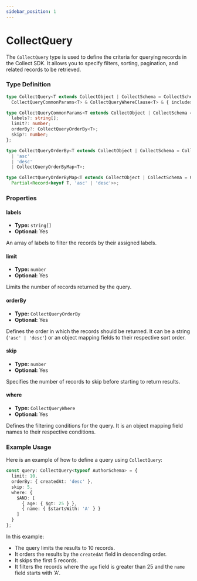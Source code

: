 ```yaml
---
sidebar_position: 1
---
```


# CollectQuery

The `CollectQuery` type is used to define the criteria for querying records in the Collect SDK. It allows you to specify filters, sorting, pagination, and related records to be retrieved.

### Type Definition
```typescript
type CollectQuery<T extends CollectObject | CollectSchema = CollectSchema> =
  CollectQueryCommonParams<T> & CollectQueryWhereClause<T> & { includes?: never };

type CollectQueryCommonParams<T extends CollectObject | CollectSchema = CollectSchema> = {
  labels?: string[];
  limit?: number;
  orderBy?: CollectQueryOrderBy<T>;
  skip?: number;
};

type CollectQueryOrderBy<T extends CollectObject | CollectSchema = CollectSchema> =
  | 'asc'
  | 'desc'
  | CollectQueryOrderByMap<T>;

type CollectQueryOrderByMap<T extends CollectObject | CollectSchema = CollectSchema> =
  Partial<Record<keyof T, 'asc' | 'desc'>>;
```

### Properties

#### labels

- **Type:** `string[]`
- **Optional:** Yes

An array of labels to filter the records by their assigned labels.

#### limit

- **Type:** `number`
- **Optional:** Yes

Limits the number of records returned by the query.

#### orderBy

- **Type:** `CollectQueryOrderBy`
- **Optional:** Yes

Defines the order in which the records should be returned. It can be a string (`'asc' | 'desc'`) or an object mapping fields to their respective sort order.

#### skip

- **Type:** `number`
- **Optional:** Yes

Specifies the number of records to skip before starting to return results.

#### where

- **Type:** `CollectQueryWhere`
- **Optional:** Yes

Defines the filtering conditions for the query. It is an object mapping field names to their respective conditions.

### Example Usage

Here is an example of how to define a query using `CollectQuery`:
```typescript
const query: CollectQuery<typeof AuthorSchema> = {
  limit: 10,
  orderBy: { createdAt: 'desc' },
  skip: 5,
  where: {
    $AND: [
      { age: { $gt: 25 } },
      { name: { $startsWith: 'A' } }
    ]
  }
};
```

In this example:
- The query limits the results to 10 records.
- It orders the results by the `createdAt` field in descending order.
- It skips the first 5 records.
- It filters the records where the `age` field is greater than 25 and the `name` field starts with 'A'.